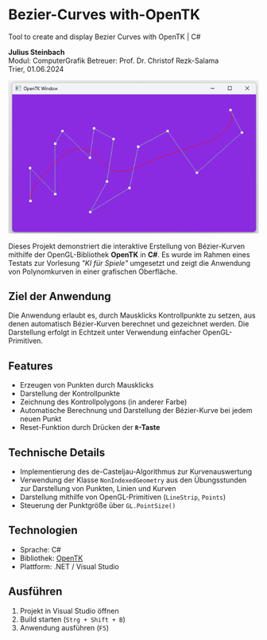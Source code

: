 # Bezier-Curves with-OpenTK
Tool to create and display Bezier Curves with OpenTK | C#

**Julius Steinbach**  
Modul: ComputerGrafik
Betreuer: Prof. Dr. Christof Rezk-Salama  
Trier, 01.06.2024

![Abbildung1.1](Media/BezierCurve.png)

Dieses Projekt demonstriert die interaktive Erstellung von Bézier-Kurven mithilfe der OpenGL-Bibliothek **OpenTK** in **C#**. Es wurde im Rahmen eines Testats zur Vorlesung *"KI für Spiele"* umgesetzt und zeigt die Anwendung von Polynomkurven in einer grafischen Oberfläche.

## Ziel der Anwendung

Die Anwendung erlaubt es, durch Mausklicks Kontrollpunkte zu setzen, aus denen automatisch Bézier-Kurven berechnet und gezeichnet werden. Die Darstellung erfolgt in Echtzeit unter Verwendung einfacher OpenGL-Primitiven.

## Features

- Erzeugen von Punkten durch Mausklicks
- Darstellung der Kontrollpunkte
- Zeichnung des Kontrollpolygons (in anderer Farbe)
- Automatische Berechnung und Darstellung der Bézier-Kurve bei jedem neuen Punkt
- Reset-Funktion durch Drücken der **`R`-Taste**

## Technische Details

- Implementierung des de-Casteljau-Algorithmus zur Kurvenauswertung
- Verwendung der Klasse `NonIndexedGeometry` aus den Übungsstunden zur Darstellung von Punkten, Linien und Kurven
- Darstellung mithilfe von OpenGL-Primitiven (`LineStrip`, `Points`)
- Steuerung der Punktgröße über `GL.PointSize()`

## Technologien

- Sprache: C#
- Bibliothek: [OpenTK](https://opentk.net/)
- Plattform: .NET / Visual Studio

##  Ausführen

1. Projekt in Visual Studio öffnen
2. Build starten (`Strg + Shift + B`)
3. Anwendung ausführen (`F5`)

